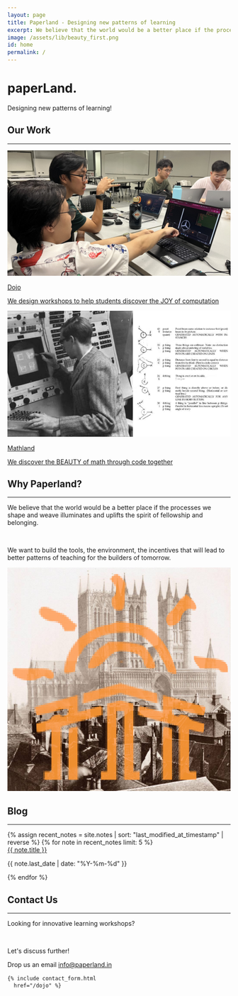 ```yaml
---
layout: page
title: Paperland - Designing new patterns of learning
excerpt: We believe that the world would be a better place if the processes we shape illuminates and uplifts the spirit of fellowship and belonging. 
image: /assets/lib/beauty_first.png
id: home
permalink: /
---
```

<div class="my-24 text-center sm:my-36">
  <h1 class="mb-8 font-paperlang text-6xl tracking-tighter sm:text-9xl">paperLand.</h1>
  <div class="text-2xl font-paperlang">Designing new patterns of learning!</div>
</div>


<section class="max-w-6xl px-4 py-8 mx-auto sm:px-6 lg:px-4" id="projects">
  <h2 class="my-8 text-4xl text-center">Our Work</h2><hr>
  <div class="grid grid-cols-1 gap-6 my-12 sm:grid-cols-2">
    <div class="flex flex-col items-center justify-center w-full overflow-hidden rounded-lg bg-secondary-light">
      <a href="/dojo" target="_self" class="card-link">
        <div>
            <img class="object-cover object-center w-full h-auto" src="/assets/lib/landing/wan_workshop_16x9.jpg" alt="Project Dojo students interacting with collaborative learning medium">
        </div>
        <div class="py-8 text-center sm:py-6">
            <p class="mb-2 text-xl font-bold text-text">Dojo</p>
            <p class="px-8 text-base sm:px-16 text-text ">We design workshops to help students discover the JOY of computation</p>
        </div>
      </a>
    </div>
    <div class="flex flex-col items-center justify-center w-full overflow-hidden rounded-lg bg-secondary-light">
    <a href="/workshop" target="_self" class="card-link">
        <div>
            <img class="object-cover object-center w-full h-auto" src="/assets/lib/landing/ivansutherland.jpeg" alt="Sutherland on Sketchpad">
        </div>
        <div class="py-8 text-center sm:py-6">
            <p class="mb-2 text-xl font-bold text-text">Mathland</p>
            <p class="px-8 text-base sm:px-16 text-text ">We discover the BEAUTY of math through code together</p>
        </div>
    </a>
    </div>
  </div>
</section>


<section>
  <h2 class="my-8 text-4xl text-center">Why Paperland?</h2><hr>
  <div class="sm:flex sm:justify-center">
    <div class="m-8 sm:w-5/12 sm:h-5/12">
      <p>We believe that the world would be a better place if the processes we shape and weave illuminates and uplifts the spirit of fellowship and belonging.</p>
      <br>
      <p>We want to build the tools, the environment, the incentives that will lead to better patterns of teaching for the builders of tomorrow.</p>
    </div>
    <div class="m-8 sm:w-1/4 sm:h-1/4">
      <img class="rounded-md" src="/assets/lib/landing/castle_sun_1x1.png" />
    </div>
  </div>
</section>



<section id="blog" class="my-32">
  <h2 class="my-8 text-4xl text-center">Blog</h2><hr>
  <div class="grid grid-cols-1 gap-4 my-8 sm:grid-cols-2">
    {% assign recent_notes = site.notes | sort: "last_modified_at_timestamp" | reverse %}
      {% for note in recent_notes limit: 5 %}
          <div class="p-4 border rounded-lg bg-secondary-light">
            <!-- <img src="assets/lib/conquer.png" alt="Placeholder Image" class="object-cover rounded-md"> -->
            <div class="px-1 py-4">
              <a class="internal-link" href="{{ site.baseurl }}{{ note.url }}" data-tooltip="true">{{ note.title }}</a>
              <p class="text-base text-gray-700">
                {{ note.last_date | date: "%Y-%m-%d" }}
              </p>
            </div>
          </div>
      {% endfor %}
  </div>
</section>



<section id="contact">
  <h2 class="my-8 text-4xl text-center">Contact Us</h2><hr>

  <div class="my-8 sm:flex sm:justify-center">
    <div class="m-8 sm:w-5/12">
      <p>Looking for innovative learning workshops?</p><br>
      <p>Let's discuss further!</p>
      Drop us an email <a class="underline" href="mailto:info@paperland.in">info@paperland.in</a>
    </div>
    
    {% include contact_form.html
      href="/dojo" %}
  </div>
</section>
